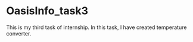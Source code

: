 # OasisInfo_task3
This is my third task of internship.
In this task, I have created temperature converter.
